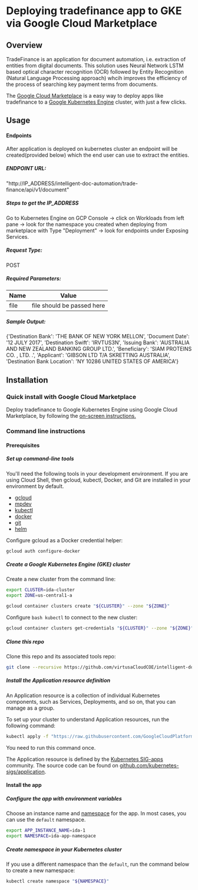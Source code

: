 
# Deploying tradefinance app to GKE via Google Cloud Marketplace

## Overview
TradeFinance is an application for document automation, i.e. extraction of entities from digital documents. This solution uses Neural Network LSTM based optical character recognition (OCR) followed by Entity Recognition (Natural Language Processing approach) whcih improves the efficiency of the process of searching key payment terms from documents.


The 
[Google Cloud Marketplace][1] 
is a easy way to deploy apps like tradefinance to a 
[Google Kubernetes Engine][2] 
cluster, with just a few clicks.

[1]: https://console.cloud.google.com/
[2]: https://cloud.google.com/kubernetes-engine/

## Usage
#### Endpoints
After application is deployed on kubernetes cluster an endpoint will be created(provided below) which the end user can use to extract the entities.

##### ENDPOINT URL: 
 
"http://IP_ADDRESS/intelligent-doc-automation/trade-finance/api/v1/document"

##### Steps to get the IP_ADDRESS
Go to Kubernetes Engine on GCP Console -> click on Workloads from left pane -> look for the namespace you created when deploying from marketplace with Type "Deployment" -> look for endpoints under Exposing Services.

##### Request Type: 
POST

##### Required Parameters:
  | Name      | Value |
  | ----------- | ----------- |
  | file      | file should be passed here       |

##### Sample Output:
{'Destination Bank': 'THE BANK OF NEW YORK MELLON', 'Document Date': '12 JULY 2017', 'Destination Swift': 'IRVTUS3N', 'Issuing Bank': 'AUSTRALIA AND NEW ZEALAND BANKING GROUP LTD.', 'Beneficiary': 'SIAM PROTEINS CO. , LTD. .', 'Applicant': 'GIBSON LTD T/A SKRETTING AUSTRALIA', 'Destination Bank Location': 'NY 10286 UNITED STATES OF AMERICA'}


## Installation

### Quick install with Google Cloud Marketplace

Deploy tradefinance to Google Kubernetes Engine using Google Cloud Marketplace, by following the [on-screen instructions.]()

### Command line instructions

#### Prerequisites

##### Set up command-line tools

You'll need the following tools in your development environment. If you are using Cloud Shell, then gcloud, kubectl, Docker, and Git are installed in your environment by default.

* [gcloud](https://cloud.google.com/sdk/gcloud/)
* [mpdev](https://github.com/GoogleCloudPlatform/marketplace-k8s-app-tools/blob/master/docs/mpdev-references.md)
* [kubectl](https://kubernetes.io/docs/reference/kubectl/overview/)
* [docker](https://docs.docker.com/install/)
* [git](https://git-scm.com/book/en/v2/Getting-Started-Installing-Git)
* [helm](https://helm.sh/)

Configure gcloud as a Docker credential helper:

```bash
gcloud auth configure-docker
```

##### Create a Google Kubernetes Engine (GKE) cluster

Create a new cluster from the command line:

```bash
export CLUSTER=ida-cluster
export ZONE=us-central1-a

gcloud container clusters create "${CLUSTER}" --zone "${ZONE}"
```

Configure ```bash kubectl``` to connect to the new cluster:
```bash 
gcloud container clusters get-credentials "${CLUSTER}" --zone "${ZONE}"
```

##### Clone this repo

Clone this repo and its associated tools repo:

```bash
git clone --recursive https://github.com/virtusaCloudCOE/intelligent-doc-automation.git
```

##### Install the Application resource definition

An Application resource is a collection of individual Kubernetes components, such as Services, Deployments, and so on, that you can manage as a group.

To set up your cluster to understand Application resources, run the following command:

```bash
kubectl apply -f "https://raw.githubusercontent.com/GoogleCloudPlatform/marketplace-k8s-app-tools/master/crd/app-crd.yaml"
```

You need to run this command once.

The Application resource is defined by the [Kubernetes SIG-apps](https://github.com/kubernetes/community/tree/master/sig-apps) community. The source code can be found on [github.com/kubernetes-sigs/application](https://github.com/kubernetes-sigs/application).

#### Install the app


##### Configure the app with environment variables

Choose an instance name and [namespace](https://kubernetes.io/docs/concepts/overview/working-with-objects/namespaces/) for the app. In most cases, you can use the ```default``` namespace.

```bash 
export APP_INSTANCE_NAME=ida-1
export NAMESPACE=ida-app-namespace
```

##### Create namespace in your Kubernetes cluster

If you use a different namespace than the ```default```, run the command below to create a new namespace:

```bash
kubectl create namespace "${NAMESPACE}"
````

